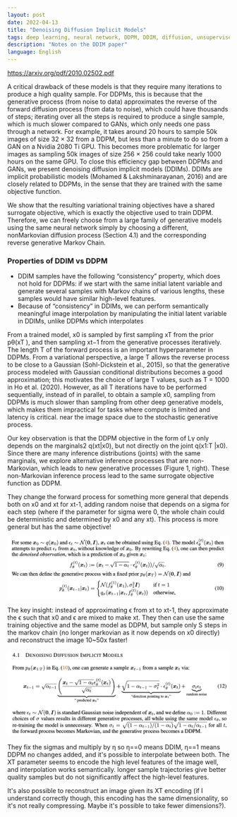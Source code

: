 ```yaml
---
layout: post
date: 2022-04-13
title: "Denoising Diffusion Implicit Models"
tags: deep learning, neural network, DDPM, DDIM, diffusion, unsupervised learning, paper, GLIDE, OpenAI, generative
description: "Notes on the DDIM paper"
language: English
---
```


<https://arxiv.org/pdf/2010.02502.pdf>

A critical drawback of these models is that they require many iterations to produce a high quality
sample. For DDPMs, this is because that the generative process (from noise to data) approximates
the reverse of the forward diffusion process (from data to noise), which could have thousands of
steps; iterating over all the steps is required to produce a single sample, which is much slower
compared to GANs, which only needs one pass through a network. For example, it takes around 20
hours to sample 50k images of size 32 × 32 from a DDPM, but less than a minute to do so from
a GAN on a Nvidia 2080 Ti GPU. This becomes more problematic for larger images as sampling
50k images of size 256 × 256 could take nearly 1000 hours on the same GPU.
To close this efficiency gap between DDPMs and GANs, we present denoising diffusion implicit
models (DDIMs). DDIMs are implicit probabilistic models (Mohamed & Lakshminarayanan, 2016)
and are closely related to DDPMs, in the sense that they are trained with the same objective function.

We show that the resulting variational training objectives have a shared surrogate objective,
which is exactly the objective used to train DDPM. Therefore, we can freely choose from a large
family of generative models using the same neural network simply by choosing a different, nonMarkovian diffusion process (Section 4.1) and the corresponding reverse generative Markov Chain.

### Properties of DDIM vs DDPM
- DDIM samples have the following “consistency” property, which does not hold for DDPMs: if we start with the same initial latent variable and generate
several samples with Markov chains of various lengths, these samples would have similar high-level
features. 
- Because of “consistency” in DDIMs, we can perform semantically meaningful image
interpolation by manipulating the initial latent variable in DDIMs, unlike DDPMs which interpolates


From a trained model, x0 is sampled by first sampling xT from the prior pθ(xT ), and then sampling
xt−1 from the generative processes iteratively.
The length T of the forward process is an important hyperparameter in DDPMs. From a variational
perspective, a large T allows the reverse process to be close to a Gaussian (Sohl-Dickstein et al.,
2015), so that the generative process modeled with Gaussian conditional distributions becomes a
good approximation; this motivates the choice of large T values, such as T = 1000 in Ho et al.
(2020). However, as all T iterations have to be performed sequentially, instead of in parallel, to obtain a sample x0, sampling from DDPMs is much slower than sampling from other deep generative
models, which makes them impractical for tasks where compute is limited and latency is critical.
near the image space due to the stochastic generative process.


Our key observation is that the DDPM objective in the form of Lγ only depends on the marginals2
q(xt|x0), but not directly on the joint q(x1:T |x0). Since there are many inference distributions
(joints) with the same marginals, we explore alternative inference processes that are non-Markovian,
which leads to new generative processes (Figure 1, right). These non-Markovian inference process
lead to the same surrogate objective function as DDPM.

They change the forward process for something more general that depends both on x0 and xt for xt-1, adding random noise that depends on a sigma for each step (where if the parameter for sigma were 0, the whole chain could be deterministic and determined by x0 and any xt). This process is more general but has the same objective!

![](image/ddim-9.png)

The key insight: instead of approximating ϵ from xt to xt-1, they approximate the ϵ such that x0 and ϵ are mixed to make xt. They then can use the same training objective and the same model as DDPM, but sample only S steps in the markov chain (no longer markovian as it now depends on x0 directly) and reconstruct the image 10~50x faster!

![](image/ddim-12.png)

They fix the sigmas and multiply by η so η==0 means DDIM, η==1 means DDPM no changes added, and it's possible to interpolate between both.
The XT parameter seems to encode the high level features of the image well, and interpolation works semantically. longer sample trajectories give better quality samples but
do not significantly affect the high-level features.

It's also possible to reconstruct an image given its XT encoding (if I understand correctly though, this encoding has the same dimensionality, so it's not really compressing. Maybe it's possible to take fewer dimensions?).
